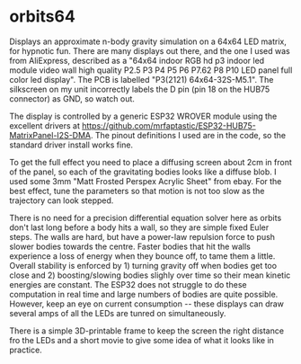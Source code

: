 # orbits64
Displays an approximate n-body gravity simulation on a 64x64 LED matrix, for hypnotic fun. There are many displays out there, and the one I used was from AliExpress, described as a "64x64 indoor RGB hd p3 indoor led module video wall high quality P2.5 P3 P4 P5 P6 P7.62 P8 P10 LED panel full color led display".  The PCB is labelled "P3(2121) 64x64-32S-M5.1".  The silkscreen on my unit incorrectly labels the D pin (pin 18 on the HUB75 connector) as GND, so watch out. 

The display is controlled by a generic ESP32 WROVER module using the excellent drivers at https://github.com/mrfaptastic/ESP32-HUB75-MatrixPanel-I2S-DMA. The pinout definitions I used are in the code, so the standard driver install works fine. 

To get the full effect you need to place a diffusing screen about 2cm in front of the panel, so each of the gravitating bodies looks like a diffuse blob.  I used some 3mm "Matt Frosted Perspex Acrylic Sheet" from ebay. For the best effect, tune the parameters so that motion is not too slow as the trajectory can look stepped.

There is no need for a precision differential equation solver here as orbits don't last long before a body hits a wall, so they are simple fixed Euler steps.  The walls are hard, but have a power-law repulsion force to push slower bodies towards the centre.  Faster bodies that hit the walls experience a loss of energy when they bounce off, to tame them a little.  Overall stability is enforced by 1) turning gravity off when bodies get too close and 2) boosting/slowing bodies slighly over time so their mean kinetic energies are constant.  The ESP32 does not struggle to do these computation in real time  and large numbers of bodies are quite possible.  However, keep an eye on current consumption -- these displays can draw several amps of all the LEDs are tunred on simultaneously. 

There is a simple 3D-printable frame to keep the screen the right distance fro the LEDs and a short movie to give some idea of what it looks like in practice.
